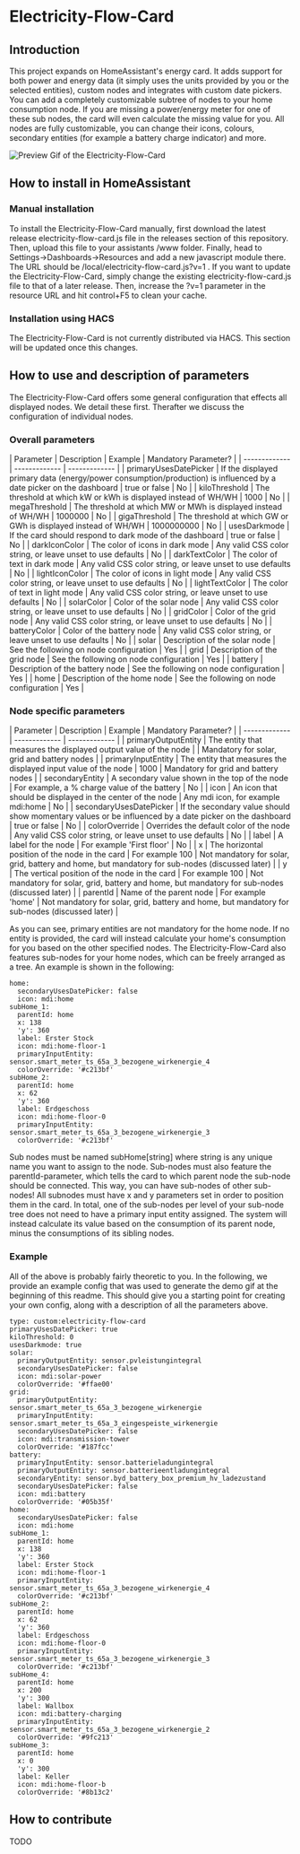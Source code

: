 # Electricity-Flow-Card

## Introduction

This project expands on HomeAssistant's energy card. It adds support for both power and energy data (it simply uses the units provided by you or the selected entities),
custom nodes and integrates with custom date pickers. 
You can add a completely customizable subtree of nodes to your home consumption node. If you are missing a power/energy meter for one of these sub nodes, the card will even calculate
the missing value for you. All nodes are fully customizable, you can change their icons, colours, secondary entities (for example a battery charge indicator) and more.

![Preview Gif of the Electricity-Flow-Card](/images/preview.gif)


## How to install in HomeAssistant

### Manual installation
To install the Electricity-Flow-Card manually, first download the latest release electricity-flow-card.js file in the releases section of this repository.
Then, upload this file to your assistants /www folder. Finally, head to Settings->Dashboards->Resources and add a new javascript module there.
The URL should be /local/electricity-flow-card.js?v=1 . If you want to update the Electricity-Flow-Card, simply change the existing electricity-flow-card.js file to that of a later release.
Then, increase the ?v=1 parameter in the resource URL and hit control+F5 to clean your cache. 

### Installation using HACS

The Electricity-Flow-Card is not currently distributed via HACS. This section will be updated once this changes.

## How to use and description of parameters

The Electricity-Flow-Card offers some general configuration that effects all displayed nodes. We detail these first.
Therafter we discuss the configuration of individual nodes.

### Overall parameters

| Parameter | Description | Example | Mandatory Parameter? |
| ------------- | ------------- | ------------- |
| primaryUsesDatePicker  | If the displayed primary data (energy/power consumption/production) is influenced by a date picker on the dashboard  | true or false | No |
| kiloThreshold  | The threshold at which kW or kWh is displayed instead of WH/WH  | 1000 | No |
| megaThreshold | The threshold at which MW or MWh is displayed instead of WH/WH | 1000000 | No |
| gigaThreshold | The threshold at which GW or GWh is displayed instead of WH/WH | 1000000000 | No |
| usesDarkmode | If the card should respond to dark mode of the dashboard | true or false | No |
| darkIconColor | The color of icons in dark mode | Any valid CSS color string, or leave unset to use defaults | No |
| darkTextColor | The color of text in dark mode | Any valid CSS color string, or leave unset to use defaults | No |
| lightIconColor | The color of icons in light mode | Any valid CSS color string, or leave unset to use defaults | No |
| lightTextColor | The color of text in light mode | Any valid CSS color string, or leave unset to use defaults | No |
| solarColor | Color of the solar node | Any valid CSS color string, or leave unset to use defaults | No |
| gridColor | Color of the grid node | Any valid CSS color string, or leave unset to use defaults | No |
| batteryColor | Color of the battery node | Any valid CSS color string, or leave unset to use defaults | No |
| solar | Description of the solar node | See the following on node configuration | Yes |
| grid | Description of the grid node | See the following on node configuration | Yes |
| battery | Description of the battery node | See the following on node configuration | Yes |
| home | Description of the home node | See the following on node configuration | Yes |


### Node specific parameters


| Parameter | Description | Example | Mandatory Parameter? |
| ------------- | ------------- | ------------- |
| primaryOutputEntity  | The entity that measures the displayed output value of the node |  | Mandatory for solar, grid and battery nodes |
| primaryInputEntity  |  The entity that measures the displayed input value of the node | 1000 | Mandatory for grid and battery nodes |
| secondaryEntity | A secondary value shown in the top of the node | For example, a % charge value of the battery | No |
| icon | An icon that should be displayed in the center of the node | Any mdi icon, for example mdi:home | No |
| secondaryUsesDatePicker | If the secondary value should show momentary values or be influenced by a date picker on the dashboard | true or false | No |
| colorOverride | Overrides the default color of the node | Any valid CSS color string, or leave unset to use defaults | No |
| label | A label for the node | For example 'First floor' | No |
| x | The horizontal position of the node in the card | For example 100 | Not mandatory for solar, grid, battery and home, but mandatory for sub-nodes (discussed later) |
| y | The vertical position of the node in the card | For example 100 | Not mandatory for solar, grid, battery and home, but mandatory for sub-nodes (discussed later) |
| parentId | Name of the parent node | For example 'home' | Not mandatory for solar, grid, battery and home, but mandatory for sub-nodes (discussed later) |


As you can see, primary entities are not mandatory for the home node. If no entity is provided, the card will instead calculate your home's consumption for you based on the other specified nodes.
The Electricity-Flow-Card also features sub-nodes for your home nodes, which can be freely arranged as a tree. An example is shown in the following:

```
home:
  secondaryUsesDatePicker: false
  icon: mdi:home
subHome_1:
  parentId: home
  x: 138
  'y': 360
  label: Erster Stock
  icon: mdi:home-floor-1
  primaryInputEntity: sensor.smart_meter_ts_65a_3_bezogene_wirkenergie_4
  colorOverride: '#c213bf'
subHome_2:
  parentId: home
  x: 62
  'y': 360
  label: Erdgeschoss
  icon: mdi:home-floor-0
  primaryInputEntity: sensor.smart_meter_ts_65a_3_bezogene_wirkenergie_3
  colorOverride: '#c213bf'
```

Sub nodes must be named subHome[string] where string is any unique name you want to assign to the node. Sub-nodes must also feature the parentId-parameter, which tells the card to which parent node
the sub-node should be connected. This way, you can have sub-nodes of other sub-nodes! All subnodes must have x and y parameters set in order to position them in the card. 
In total, one of the sub-nodes per level of your sub-node tree does not need to have a primary input entity assigned. The system will instead calculate its value based on the consumption of its parent node, minus
the consumptions of its sibling nodes.

### Example

All of the above is probably fairly theoretic to you. In the following, we provide an example config that was used to generate the demo gif at the beginning of this readme. This should give you a starting point for creating your own config, along with a description of all the parameters above.

```
type: custom:electricity-flow-card
primaryUsesDatePicker: true
kiloThreshold: 0
usesDarkmode: true
solar:
  primaryOutputEntity: sensor.pvleistungintegral
  secondaryUsesDatePicker: false
  icon: mdi:solar-power
  colorOverride: '#ffae00'
grid:
  primaryOutputEntity: sensor.smart_meter_ts_65a_3_bezogene_wirkenergie
  primaryInputEntity: sensor.smart_meter_ts_65a_3_eingespeiste_wirkenergie
  secondaryUsesDatePicker: false
  icon: mdi:transmission-tower
  colorOverride: '#187fcc'
battery:
  primaryInputEntity: sensor.batterieladungintegral
  primaryOutputEntity: sensor.batterieentladungintegral
  secondaryEntity: sensor.byd_battery_box_premium_hv_ladezustand
  secondaryUsesDatePicker: false
  icon: mdi:battery
  colorOverride: '#05b35f'
home:
  secondaryUsesDatePicker: false
  icon: mdi:home
subHome_1:
  parentId: home
  x: 138
  'y': 360
  label: Erster Stock
  icon: mdi:home-floor-1
  primaryInputEntity: sensor.smart_meter_ts_65a_3_bezogene_wirkenergie_4
  colorOverride: '#c213bf'
subHome_2:
  parentId: home
  x: 62
  'y': 360
  label: Erdgeschoss
  icon: mdi:home-floor-0
  primaryInputEntity: sensor.smart_meter_ts_65a_3_bezogene_wirkenergie_3
  colorOverride: '#c213bf'
subHome_4:
  parentId: home
  x: 200
  'y': 300
  label: Wallbox
  icon: mdi:battery-charging
  primaryInputEntity: sensor.smart_meter_ts_65a_3_bezogene_wirkenergie_2
  colorOverride: '#9fc213'
subHome_3:
  parentId: home
  x: 0
  'y': 300
  label: Keller
  icon: mdi:home-floor-b
  colorOverride: '#8b13c2'

```

## How to contribute

TODO

